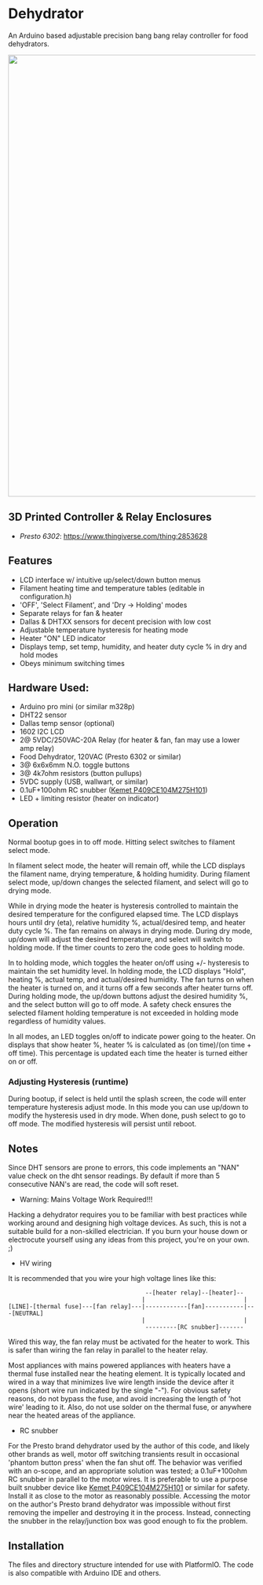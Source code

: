 # Dehydrator
An Arduino based adjustable precision bang bang relay controller for food dehydrators.

<img src="https://cdn.thingiverse.com/renders/fa/e7/e0/af/d5/63c64e5bdb93b1421403e6982178a298_preview_featured.jpg" width="900">

## 3D Printed Controller & Relay Enclosures
- *Presto 6302*: https://www.thingiverse.com/thing:2853628

## Features
- LCD interface w/ intuitive up/select/down button menus
- Filament heating time and temperature tables (editable in configuration.h)
- 'OFF', 'Select Filament', and 'Dry -> Holding' modes
- Separate relays for fan & heater
- Dallas & DHTXX sensors for decent precision with low cost
- Adjustable temperature hysteresis for heating mode
- Heater "ON" LED indicator
- Displays temp, set temp, humidity, and heater duty cycle % in dry and hold modes
- Obeys minimum switching times

## Hardware Used:
- Arduino pro mini (or similar m328p)
- DHT22 sensor
- Dallas temp sensor (optional)
- 1602 I2C LCD
- 2@ 5VDC/250VAC-20A Relay (for heater & fan, fan may use a lower amp relay)
- Food Dehydrator, 120VAC (Presto 6302 or similar)
- 3@ 6x6x6mm N.O. toggle buttons
- 3@ 4k7ohm resistors (button pullups)
- 5VDC supply (USB, wallwart, or similar)
- 0.1uF+100ohm RC snubber ([Kemet P409CE104M275H101](https://www.mouser.com/datasheet/2/212/KEM_F3089_P409_X2_275-1103726.pdf))
- LED + limiting resistor (heater on indicator)

## Operation
Normal bootup goes in to off mode. Hitting select switches to filament select mode.

In filament select mode, the heater will remain off, while the LCD displays the filament name, drying temperature, & holding humidity. During filament select mode, up/down changes the selected filament, and select will go to drying mode.

While in drying mode the heater is hysteresis controlled to maintain the desired temperature for the configured elapsed time. The LCD displays hours until dry (eta), relative humidity %, actual/desired temp, and heater duty cycle %. The fan remains on always in drying mode. During dry mode, up/down will adjust the desired temperature, and select will switch to holding mode. If the timer counts to zero the code goes to holding mode.

In to holding mode, which toggles the heater on/off using +/- hysteresis to maintain the set humidity level. In holding mode, the LCD displays "Hold", heating %,
actual temp, and actual/desired humidity. The fan turns on when the heater is turned on, and it turns off a few seconds after heater turns off. During holding mode, the up/down buttons adjust the desired humidity %, and the select button will go to off mode. A safety check ensures the selected filament holding temperature is not exceeded in holding mode regardless of humidity values.

In all modes, an LED toggles on/off to indicate power going to the heater. On displays that show heater %, heater % is calculated as (on time)/(on time + off time). This percentage is updated each time the heater is turned either on or off.

### Adjusting Hysteresis (runtime)
During bootup, if select is held until the splash screen, the code will enter temperature hysteresis adjust mode. In this mode you can use up/down to modify the hysteresis used in dry mode. When done, push select to go to off mode. The modified hysteresis will persist until reboot.

## Notes
Since DHT sensors are prone to errors, this code implements an "NAN" value check on the dht sensor readings. By default if more than 5 consecutive NAN's are read, the code will soft reset.

* Warning: Mains Voltage Work Required!!!

Hacking a dehydrator requires you to be familiar with best practices while working around and designing high voltage devices. As such, this is not a suitable build for a non-skilled electrician. If you burn your house down or electrocute yourself using any ideas from this project, you're on your own. ;)

* HV wiring

It is recommended that you wire your high voltage lines like this:
```
                                       --[heater relay]--[heater]--
                                      |                            |
[LINE]-[thermal fuse]---[fan relay]---|------------[fan]-----------|---[NEUTRAL]
                                      |                            |
                                       ---------[RC snubber]-------
```
Wired this way, the fan relay must be activated for the heater to work. This is safer than wiring the fan relay in parallel to the heater relay.

Most appliances with mains powered appliances with heaters have a thermal fuse installed near the heating element. It is typically located and wired in a way that minimizes live wire length inside the device after it opens (short wire run indicated by the single "-"). For obvious safety reasons, do not bypass the fuse, and avoid increasing the length of 'hot wire' leading to it. Also, do not use solder on the thermal fuse, or anywhere near the heated areas of the appliance.

* RC snubber

For the Presto brand dehydrator used by the author of this code, and likely other brands as well, motor off switching transients result in occasional 'phantom button press' when the fan shut off. The behavior was verified with an o-scope, and an appropriate solution was tested; a 0.1uF+100ohm RC snubber in parallel to the motor wires. It is preferable to use a purpose built snubber device like [Kemet P409CE104M275H101](https://www.mouser.com/datasheet/2/212/KEM_F3089_P409_X2_275-1103726.pdf) or similar for safety. Install it as close to the motor as reasonably possible. Accessing the motor on the author's Presto brand dehydrator was impossible without first removing the impeller and destroying it in the process. Instead, connecting the snubber in the relay/junction box was good enough to fix the problem.

## Installation

The files and directory structure intended for use with PlatformIO. The code is also compatible with Arduino IDE and others.
